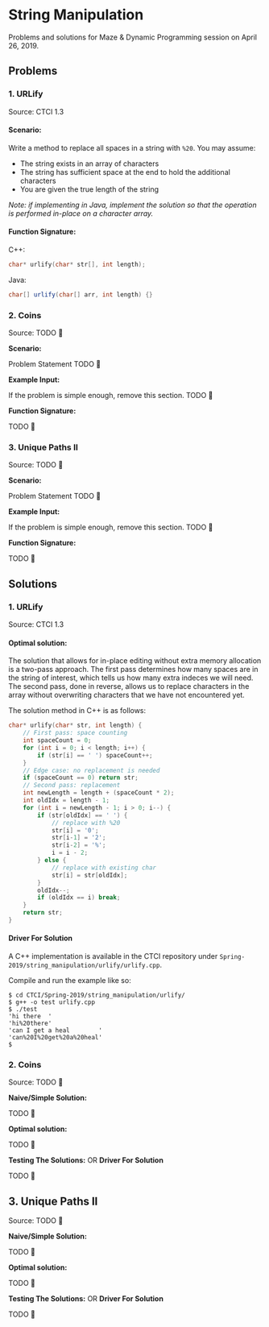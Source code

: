 # String Manipulation

Problems and solutions for Maze & Dynamic Programming session on April 26, 2019.

## Problems

### 1. URLify

Source: CTCI 1.3

#### Scenario:

Write a method to replace all spaces in a string with `%20`. You may assume:

* The string exists in an array of characters
* The string has sufficient space at the end to hold the additional characters
* You are given the true length of the string

_Note: if implementing in Java, implement the solution so that the operation is performed in-place on a character array._

#### Function Signature:

C++:

```c++
char* urlify(char* str[], int length);
```

Java:

```java
char[] urlify(char[] arr, int length) {}
```

### 2. Coins

Source: TODO :bug:

**Scenario:** 

Problem Statement TODO :bug:

**Example Input:**

If the problem is simple enough, remove this section. TODO :bug:

**Function Signature:**

TODO :bug:

### 3. Unique Paths II

Source: TODO :bug:

**Scenario:** 

Problem Statement TODO :bug:

**Example Input:**

If the problem is simple enough, remove this section. TODO :bug:

**Function Signature:**

TODO :bug:

## Solutions

### 1. URLify

Source: CTCI 1.3

#### Optimal solution:

The solution that allows for in-place editing without extra memory allocation is a two-pass approach. The first pass determines how many spaces are in the string of interest, which tells us how many extra indeces we will need. The second pass, done in reverse, allows us to replace characters in the array without overwriting characters that we have not encountered yet.

The solution method in C++ is as follows:

```c++
char* urlify(char* str, int length) {
    // First pass: space counting
    int spaceCount = 0;
    for (int i = 0; i < length; i++) {
        if (str[i] == ' ') spaceCount++;
    }
    // Edge case: no replacement is needed
    if (spaceCount == 0) return str;
    // Second pass: replacement
    int newLength = length + (spaceCount * 2);
    int oldIdx = length - 1;
    for (int i = newLength - 1; i > 0; i--) {
        if (str[oldIdx] == ' ') {
            // replace with %20
            str[i] = '0';
            str[i-1] = '2';
            str[i-2] = '%';
            i = i - 2;
        } else {
            // replace with existing char
            str[i] = str[oldIdx];
        }
        oldIdx--;
        if (oldIdx == i) break;
    }
    return str;
}
```

#### Driver For Solution

A C++ implementation is available in the CTCI repository under `Spring-2019/string_manipulation/urlify/urlify.cpp`.

Compile and run the example like so:

```console
$ cd CTCI/Spring-2019/string_manipulation/urlify/
$ g++ -o test urlify.cpp
$ ./test
'hi there  '
'hi%20there'
'can I get a heal        '
'can%20I%20get%20a%20heal'
$
```

### 2. Coins

Source: TODO :bug:

**Naive/Simple Solution:** 

TODO :bug:

**Optimal solution:**

TODO :bug:

**Testing The Solutions:** OR **Driver For Solution**  

TODO :bug:

## 3. Unique Paths II

Source: TODO :bug:

**Naive/Simple Solution:** 

TODO :bug:

**Optimal solution:**

TODO :bug:

**Testing The Solutions:** OR **Driver For Solution**  

TODO :bug:


